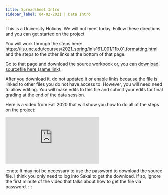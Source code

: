 ```yaml
---
title: Spreadsheet Intro
sidebar_label: 04-02-2021 | Data Intro
---
```


This is a University Holiday. We will not meet today. Follow these directions and you can get started on the project

You will work through the steps here: <https://ils.unc.edu/courses/2021_spring/inls161_001/11b.01.formatting.html> and the steps to the other links at the bottom of that page.

Go to that page and download the source workbook or, you can [download sourcefile here (same link)](https://sakai.unc.edu/access/content/group/c133eae3-71e7-47b0-be54-567e2a25f167/materials/04/task04.datasets.xlsx).

After you download it, do not updated it or enable links because the file is linked to other files you do not have access to. However, you will need need to allow editing. You will make edits to this file and submit your edits for final grading at the end of the data session.

Here is a video from Fall 2020 that will show you how to do all of the steps on the project:

<div class='embed-container'><iframe src='https://uncch.hosted.panopto.com/Panopto/Pages/Embed.aspx?id=9c61229e-81f0-4bcb-8dc3-ac520137a074&autoplay=false&offerviewer=true&showtitle=true&showbrand=false&start=0&interactivity=all' frameborder='0' allowfullscreen></iframe></div>

:::note
It may not be necessary to use the password to download the source file. I think you only need to log into Sakai to get the download. If so, ignore the first minute of the video that talks about how to get the file via password.
:::
